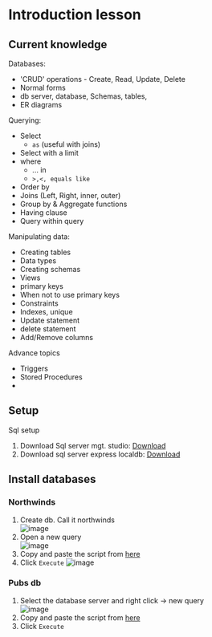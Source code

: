 # Introduction lesson


## Current knowledge

Databases:
- 'CRUD' operations - Create, Read, Update, Delete
- Normal forms
- db server, database, Schemas, tables, 
- ER diagrams

Querying:
- Select
   - `as` (useful with joins)
- Select with a limit
- where
  - ... in
  - `>,<, equals like`
- Order by
- Joins (Left, Right, inner, outer)
- Group by & Aggregate functions
- Having clause
- Query within query


Manipulating data:
- Creating tables
- Data types
- Creating schemas
- Views
- primary keys
- When not to use primary keys
- Constraints
- Indexes, unique
- Update statement
- delete statement
- Add/Remove columns

Advance topics
- Triggers
- Stored Procedures
- 



## Setup
Sql setup

1. Download Sql server mgt. studio: [Download](https://docs.microsoft.com/en-us/sql/ssms/download-sql-server-management-studio-ssms?view=sql-server-ver15)
2. Download sql server express localdb: [Download](https://docs.microsoft.com/en-us/sql/database-engine/configure-windows/sql-server-express-localdb?view=sql-server-ver15)

## Install databases
### Northwinds
1. Create db. Call it northwinds  
![image](https://github.com/user-attachments/assets/8ff64087-45ed-427f-b23e-92bf389109d4)
2. Open a new query  
![image](https://github.com/user-attachments/assets/c842f4a2-fbb6-4499-9bd4-a431d99446b6)
3. Copy and paste the script from [here](https://github.com/microsoft/sql-server-samples/blob/master/samples/databases/northwind-pubs/instnwnd.sql)
4. Click `Execute`
![image](https://github.com/user-attachments/assets/a06296ab-22fa-4981-bb06-917a47a6dffc)

### Pubs db
1. Select the database server and right click -> new query  
![image](https://github.com/user-attachments/assets/b6c7b239-9525-4a75-85f6-a72d41623aa0)
2. Copy and paste the script from [here](https://github.com/microsoft/sql-server-samples/blob/master/samples/databases/northwind-pubs/instpubs.sql)
3. Click `Execute`  


